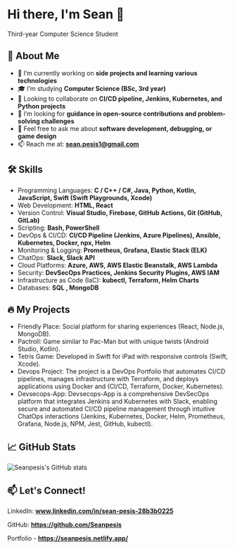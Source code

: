 # Hi there, I'm Sean 👋
Third-year Computer Science Student

## 🚀 About Me

- 🔭 I’m currently working on **side projects and learning various technologies**
- 🎓 I’m studying **Computer Science (BSc, 3rd year)** 
- 👀 Looking to collaborate on **CI/CD pipeline, Jenkins, Kubernetes, and Python projects**
- 🤔 I’m looking for **guidance in open-source contributions and problem-solving challenges** 
- 💬 Feel free to ask me about **software development, debugging, or game design** 
- 📫 Reach me at: **sean.pesis1@gmail.com**

## 🛠 Skills

- Programming Languages: **C / C++ / C#, Java, Python, Kotlin, JavaScript, Swift (Swift Playgrounds, Xcode)**
- Web Development: **HTML, React**
- Version Control: **Visual Studio, Firebase, GitHub Actions, Git (GitHub, GitLab)**
- Scripting: **Bash, PowerShell**
- DevOps & CI/CD: **CI/CD Pipeline (Jenkins, Azure Pipelines), Ansible, Kubernetes, Docker, npx, Helm**
- Monitoring & Logging: **Prometheus, Grafana, Elastic Stack (ELK)**
- ChatOps: **Slack, Slack API**
- Cloud Platforms: **Azure, AWS, AWS Elastic Beanstalk, AWS Lambda**
- Security: **DevSecOps Practices, Jenkins Security Plugins, AWS IAM**
- Infrastructure as Code (IaC): **kubectl, Terraform, Helm Charts**
- Databases: **SQL , MongoDB**

## 🔥 My Projects

- Friendly Place: Social platform for sharing experiences (React, Node.js, MongoDB). 
- Pactroll: Game similar to Pac-Man but with unique twists (Android Studio, Kotlin). 
- Tetris Game: Developed in Swift for iPad with responsive controls (Swift, Xcode).
- Devops Project: The project is a DevOps Portfolio that automates CI/CD pipelines, manages infrastructure with Terraform, and deploys applications using Docker and (CI/CD, Terraform, Docker, Kubernetes).
- Devsecops-App: Devsecops-App is a comprehensive DevSecOps platform that integrates Jenkins and Kubernetes with Slack, enabling secure and automated CI/CD pipeline management through intuitive ChatOps interactions (Jenkins, Kubernetes, Docker, Helm, Prometheus, Grafana, Node.js, NPM, Jest, GitHub, kubectl).
## 📈 GitHub Stats

![Seanpesis's GitHub stats](https://github-readme-stats.vercel.app/api?username=Seanpesis&show_icons=true&theme=radical)

## 📫 Let's Connect!

LinkedIn: **www.linkedin.com/in/sean-pesis-28b3b0225**

GitHub: **https://github.com/Seanpesis**

Portfolio - **https://seanpesis.netlify.app/**
